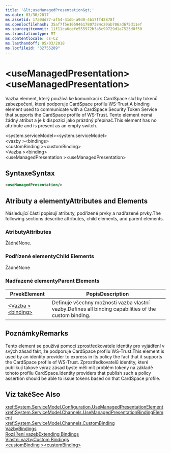 ```yaml
---
title: '&lt;useManagedPresentation&gt;'
ms.date: 03/30/2017
ms.assetid: 17a0dd77-af54-41db-a9d0-4b17ff42878f
ms.openlocfilehash: 35af7f5e10594617807384c20ab706ad675d11ef
ms.sourcegitcommit: 11f11ca6cefe555972b3a5c99729d1a7523d8f50
ms.translationtype: MT
ms.contentlocale: cs-CZ
ms.lasthandoff: 05/03/2018
ms.locfileid: "32755289"
---
```

# <a name="ltusemanagedpresentationgt"></a><span data-ttu-id="da735-102">&lt;useManagedPresentation&gt;</span><span class="sxs-lookup"><span data-stu-id="da735-102">&lt;useManagedPresentation&gt;</span></span>
<span data-ttu-id="da735-103">Vazba element, který používá ke komunikaci s CardSpace služby tokenů zabezpečení, která podporuje CardSpace profilu WS-Trust.</span><span class="sxs-lookup"><span data-stu-id="da735-103">A binding element used to communicate with a CardSpace Security Token Service that supports the CardSpace profile of WS-Trust.</span></span> <span data-ttu-id="da735-104">Tento element nemá žádný atribut a je k dispozici jako prázdný přepínač.</span><span class="sxs-lookup"><span data-stu-id="da735-104">This element has no attribute and is present as an empty switch.</span></span>  
  
 <span data-ttu-id="da735-105">\<system.serviceModel></span><span class="sxs-lookup"><span data-stu-id="da735-105">\<system.serviceModel></span></span>  
<span data-ttu-id="da735-106">\<vazby ></span><span class="sxs-lookup"><span data-stu-id="da735-106">\<bindings></span></span>  
<span data-ttu-id="da735-107">\<customBinding ></span><span class="sxs-lookup"><span data-stu-id="da735-107">\<customBinding></span></span>  
<span data-ttu-id="da735-108">\<Vazba ></span><span class="sxs-lookup"><span data-stu-id="da735-108">\<binding></span></span>  
<span data-ttu-id="da735-109">\<useManagedPresentation ></span><span class="sxs-lookup"><span data-stu-id="da735-109">\<useManagedPresentation></span></span>  
  
## <a name="syntax"></a><span data-ttu-id="da735-110">Syntaxe</span><span class="sxs-lookup"><span data-stu-id="da735-110">Syntax</span></span>  
  
```xml  
<useManagedPresentation/>  
```  
  
## <a name="attributes-and-elements"></a><span data-ttu-id="da735-111">Atributy a elementy</span><span class="sxs-lookup"><span data-stu-id="da735-111">Attributes and Elements</span></span>  
 <span data-ttu-id="da735-112">Následující části popisují atributy, podřízené prvky a nadřazené prvky.</span><span class="sxs-lookup"><span data-stu-id="da735-112">The following sections describe attributes, child elements, and parent elements.</span></span>  
  
### <a name="attributes"></a><span data-ttu-id="da735-113">Atributy</span><span class="sxs-lookup"><span data-stu-id="da735-113">Attributes</span></span>  
 <span data-ttu-id="da735-114">Žádné</span><span class="sxs-lookup"><span data-stu-id="da735-114">None.</span></span>  
  
### <a name="child-elements"></a><span data-ttu-id="da735-115">Podřízené elementy</span><span class="sxs-lookup"><span data-stu-id="da735-115">Child Elements</span></span>  
 <span data-ttu-id="da735-116">Žádné</span><span class="sxs-lookup"><span data-stu-id="da735-116">None</span></span>  
  
### <a name="parent-elements"></a><span data-ttu-id="da735-117">Nadřazené elementy</span><span class="sxs-lookup"><span data-stu-id="da735-117">Parent Elements</span></span>  
  
|<span data-ttu-id="da735-118">Prvek</span><span class="sxs-lookup"><span data-stu-id="da735-118">Element</span></span>|<span data-ttu-id="da735-119">Popis</span><span class="sxs-lookup"><span data-stu-id="da735-119">Description</span></span>|  
|-------------|-----------------|  
|[<span data-ttu-id="da735-120">\<Vazba ></span><span class="sxs-lookup"><span data-stu-id="da735-120">\<binding></span></span>](../../../../../docs/framework/misc/binding.md)|<span data-ttu-id="da735-121">Definuje všechny možnosti vazba vlastní vazby.</span><span class="sxs-lookup"><span data-stu-id="da735-121">Defines all binding capabilities of the custom binding.</span></span>|  
  
## <a name="remarks"></a><span data-ttu-id="da735-122">Poznámky</span><span class="sxs-lookup"><span data-stu-id="da735-122">Remarks</span></span>  
 <span data-ttu-id="da735-123">Tento element se používá pomocí zprostředkovatele identity pro vyjádření v svých zásad fakt, že podporuje CardSpace profilu WS-Trust.</span><span class="sxs-lookup"><span data-stu-id="da735-123">This element is used by an identity provider to express in its policy the fact that it supports the CardSpace profile of WS-Trust.</span></span> <span data-ttu-id="da735-124">Zprostředkovatelů identity, které publikují takové výraz zásad byste měli mít problém tokeny na základě tohoto profilu CardSpace.</span><span class="sxs-lookup"><span data-stu-id="da735-124">Identity providers that publish such a policy assertion should be able to issue tokens based on that CardSpace profile.</span></span>  
  
## <a name="see-also"></a><span data-ttu-id="da735-125">Viz také</span><span class="sxs-lookup"><span data-stu-id="da735-125">See Also</span></span>  
 <xref:System.ServiceModel.Configuration.UseManagedPresentationElement>  
 <xref:System.ServiceModel.Channels.UseManagedPresentationBindingElement>  
 <xref:System.ServiceModel.Channels.CustomBinding>  
 [<span data-ttu-id="da735-126">Vazby</span><span class="sxs-lookup"><span data-stu-id="da735-126">Bindings</span></span>](../../../../../docs/framework/wcf/bindings.md)  
 [<span data-ttu-id="da735-127">Rozšíření vazeb</span><span class="sxs-lookup"><span data-stu-id="da735-127">Extending Bindings</span></span>](../../../../../docs/framework/wcf/extending/extending-bindings.md)  
 [<span data-ttu-id="da735-128">Vlastní vazby</span><span class="sxs-lookup"><span data-stu-id="da735-128">Custom Bindings</span></span>](../../../../../docs/framework/wcf/extending/custom-bindings.md)  
 [<span data-ttu-id="da735-129">\<customBinding ></span><span class="sxs-lookup"><span data-stu-id="da735-129">\<customBinding></span></span>](../../../../../docs/framework/configure-apps/file-schema/wcf/custombinding.md)
